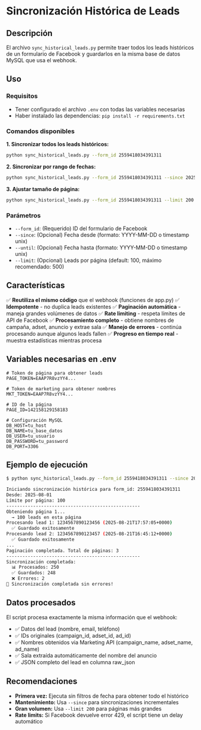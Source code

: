 # Sincronización Histórica de Leads

## Descripción

El archivo `sync_historical_leads.py` permite traer todos los leads históricos de un formulario de Facebook y guardarlos en la misma base de datos MySQL que usa el webhook.

## Uso

### Requisitos
- Tener configurado el archivo `.env` con todas las variables necesarias
- Haber instalado las dependencias: `pip install -r requirements.txt`

### Comandos disponibles

**1. Sincronizar todos los leads históricos:**
```bash
python sync_historical_leads.py --form_id 2559418034391311
```

**2. Sincronizar por rango de fechas:**
```bash
python sync_historical_leads.py --form_id 2559418034391311 --since 2025-08-01 --until 2025-08-21
```

**3. Ajustar tamaño de página:**
```bash
python sync_historical_leads.py --form_id 2559418034391311 --limit 200
```

### Parámetros

- `--form_id`: (Requerido) ID del formulario de Facebook
- `--since`: (Opcional) Fecha desde (formato: YYYY-MM-DD o timestamp unix)
- `--until`: (Opcional) Fecha hasta (formato: YYYY-MM-DD o timestamp unix) 
- `--limit`: (Opcional) Leads por página (default: 100, máximo recomendado: 500)

## Características

✅ **Reutiliza el mismo código** que el webhook (funciones de app.py)
✅ **Idempotente** - no duplica leads existentes
✅ **Paginación automática** - maneja grandes volúmenes de datos
✅ **Rate limiting** - respeta límites de API de Facebook
✅ **Procesamiento completo** - obtiene nombres de campaña, adset, anuncio y extrae sala
✅ **Manejo de errores** - continúa procesando aunque algunos leads fallen
✅ **Progreso en tiempo real** - muestra estadísticas mientras procesa

## Variables necesarias en .env

```env
# Token de página para obtener leads
PAGE_TOKEN=EAAP7R8vzYY4...

# Token de marketing para obtener nombres
MKT_TOKEN=EAAP7R8vzYY4...

# ID de la página
PAGE_ID=142158129158183

# Configuración MySQL
DB_HOST=tu_host
DB_NAME=tu_base_datos
DB_USER=tu_usuario
DB_PASSWORD=tu_password
DB_PORT=3306
```

## Ejemplo de ejecución

```bash
$ python sync_historical_leads.py --form_id 2559418034391311 --since 2025-08-01

Iniciando sincronización histórica para form_id: 2559418034391311
Desde: 2025-08-01
Límite por página: 100
--------------------------------------------------
Obteniendo página 1...
  → 100 leads en esta página
Procesando lead 1: 1234567890123456 (2025-08-21T17:57:05+0000)
  ✅ Guardado exitosamente
Procesando lead 2: 1234567890123457 (2025-08-21T16:45:12+0000)
  ✅ Guardado exitosamente
...
Paginación completada. Total de páginas: 3
--------------------------------------------------
Sincronización completada:
  📊 Procesados: 250
  ✅ Guardados: 248
  ❌ Errores: 2
🎉 Sincronización completada sin errores!
```

## Datos procesados

El script procesa exactamente la misma información que el webhook:
- ✅ Datos del lead (nombre, email, teléfono)
- ✅ IDs originales (campaign_id, adset_id, ad_id)
- ✅ Nombres obtenidos via Marketing API (campaign_name, adset_name, ad_name)
- ✅ Sala extraída automáticamente del nombre del anuncio
- ✅ JSON completo del lead en columna raw_json

## Recomendaciones

- **Primera vez:** Ejecuta sin filtros de fecha para obtener todo el histórico
- **Mantenimiento:** Usa `--since` para sincronizaciones incrementales
- **Gran volumen:** Usa `--limit 200` para páginas más grandes
- **Rate limits:** Si Facebook devuelve error 429, el script tiene un delay automático